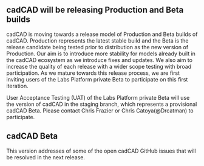 ## cadCAD will be releasing Production and Beta builds
cadCAD is moving towards a release model of Production and Beta builds of cadCAD. Production represents the latest stable build and the Beta is the release candidate being tested prior to distribution as the new version of Production. Our aim is to introduce more stability for models already built in the cadCAD ecosystem as we introduce fixes and updates. We also aim to increase the quality of each release with a wider scope testing with broad participation. As we mature towards this release process, we are first inviting users of the Labs Platform private Beta to participate on this first iteration.

User Acceptance Testing (UAT) of the Labs Platform private Beta will use the version of cadCAD in the staging branch, which represents a provisional cadCAD Beta. Please contact Chris Frazier or Chris Catoya(@Drcatman) to participate.

## cadCAD Beta
This version addresses of some of the open cadCAD GitHub issues that will be resolved in the next release. 
